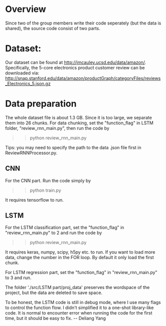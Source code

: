 # Overview

Since two of the group members write their code seperately (but the data is shared), the source code consist of two parts. 

# Dataset:

Our dataset can be found at http://jmcauley.ucsd.edu/data/amazon/. Specifically, the 5-core electronics product customer review can be downloaded via: http://snap.stanford.edu/data/amazon/productGraph/categoryFiles/reviews_Electronics_5.json.gz

# Data preparation

The whole dataset file is about 1.3 GB. Since it is too large, we separate them into 26 chunks. For data chunking, set the "function_flag" in LSTM folder, "review_rnn_main.py", then run the code by

>> python review_rnn_main.py

Tips: you may need to specify the path to the data .json file first in ReviewRNNProcessor.py.

## CNN

For the CNN part. Run the code simply by 

>> python train.py

It requires tensorflow to run.

## LSTM

For the LSTM classification part, set the "function_flag" in "review_rnn_main.py" to 2 and run the code by

>> python review_rnn_main.py

It requires keras, numpy, scipy, h5py etc. to run. If you want to load more data, change the number in the FOR loop. By default it only load the first chunk.

For LSTM regression part, set the "function_flag" in "review_rnn_main.py" to 3 and run.

The folder './src/LSTM part/proj_data' preserves the wordspace of the project, but the data are deleted to save space.

To be honest, the LSTM code is still in debug mode, where I use many flags to control the function flow. I didn't simplified it to a one-shot library-like code. It is normal to encounter error when running the code for the first time, but it should be easy to fix. -- Deliang Yang